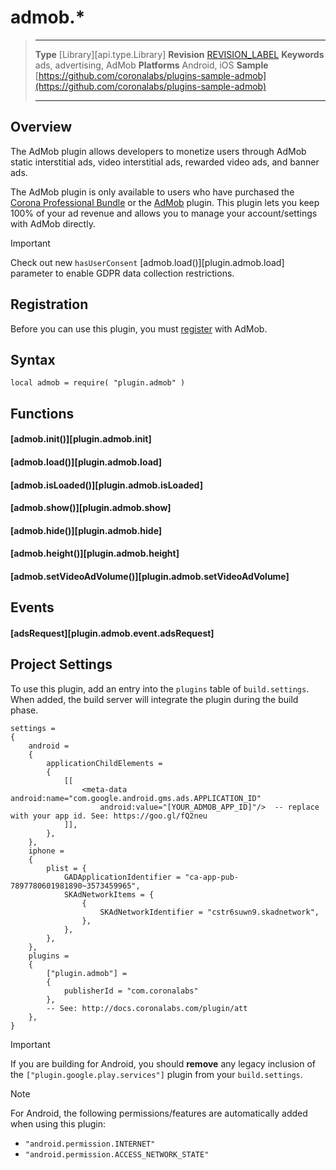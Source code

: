 # admob.*

> --------------------- ------------------------------------------------------------------------------------------
> __Type__              [Library][api.type.Library]
> __Revision__          [REVISION_LABEL](REVISION_URL)
> __Keywords__          ads, advertising, AdMob
> __Platforms__			Android, iOS
> __Sample__			[https://github.com/coronalabs/plugins-sample-admob](https://github.com/coronalabs/plugins-sample-admob)
> --------------------- ------------------------------------------------------------------------------------------


## Overview

The AdMob plugin allows developers to monetize users through AdMob static interstitial ads, video interstitial ads, rewarded video ads, and banner ads.

<div class="docs-tip-outer docs-tip-color-alert">
<div class="docs-tip-inner-left">
<div class="fa fa-unlock-alt" style="font-size: 36px; margin-top: 2px; margin-left: 1px;"></div>
</div>
<div class="docs-tip-inner-right">

The AdMob plugin is only available to users who have purchased the [Corona Professional Bundle](https://marketplace.coronalabs.com/products/corona-pro) or the [AdMob](https://marketplace.coronalabs.com/plugin/admob) plugin. This plugin lets you keep 100% of your ad revenue and allows you to manage your account/settings with AdMob directly.

</div>
</div>

<div class="guide-notebox-imp">
<div class="notebox-title-imp">Important</div>

Check out new `hasUserConsent`  [admob.load()][plugin.admob.load] parameter to enable GDPR data collection restrictions.

</div>


## Registration

Before you can use this plugin, you must [register](https://www.google.com/admob/) with AdMob.


## Syntax

	local admob = require( "plugin.admob" )


## Functions

#### [admob.init()][plugin.admob.init]

#### [admob.load()][plugin.admob.load]

#### [admob.isLoaded()][plugin.admob.isLoaded]

#### [admob.show()][plugin.admob.show]

#### [admob.hide()][plugin.admob.hide]

#### [admob.height()][plugin.admob.height]

#### [admob.setVideoAdVolume()][plugin.admob.setVideoAdVolume]


## Events

#### [adsRequest][plugin.admob.event.adsRequest]


## Project Settings

To use this plugin, add an entry into the `plugins` table of `build.settings`. When added, the build server will integrate the plugin during the build phase.

``````{ brush="lua" gutter="false" first-line="1" highlight="[5,6,7,8,9,10,11,15,16,17,18,19,20,21,22,26,27,28,29,30]" }
settings =
{
	android =
	{
		applicationChildElements =
		{
			[[
				<meta-data android:name="com.google.android.gms.ads.APPLICATION_ID"
					android:value="[YOUR_ADMOB_APP_ID]"/>  -- replace with your app id. See: https://goo.gl/fQ2neu
			]],
		},
	},
	iphone =
	{
		plist = {
			GADApplicationIdentifier = "ca-app-pub-7897780601981890~3573459965",
			SKAdNetworkItems = {
				{
					SKAdNetworkIdentifier = "cstr6suwn9.skadnetwork",
				},
			},
		},
	},
	plugins =
	{
		["plugin.admob"] =
		{
			publisherId = "com.coronalabs"
		},
		-- See: http://docs.coronalabs.com/plugin/att
	},
}
``````

<div class="guide-notebox-imp">
<div class="notebox-title-imp">Important</div>

If you are building for Android, you should __remove__ any legacy inclusion of the `["plugin.google.play.services"]` plugin from your `build.settings`.

</div>

<div class="guide-notebox">
<div class="notebox-title">Note</div>

For Android, the following permissions/features are automatically added when using this plugin:

* `"android.permission.INTERNET"`
* `"android.permission.ACCESS_NETWORK_STATE"`

</div>

